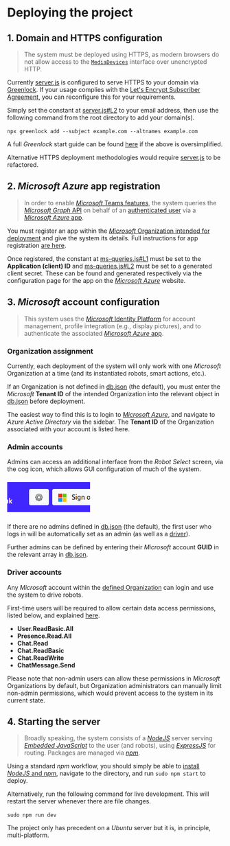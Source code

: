 # Deploying the project

## 1. Domain and HTTPS configuration
> The system must be deployed using HTTPS, as modern browsers do not allow access to the [`MediaDevices`](https://developer.mozilla.org/en-US/docs/Web/API/MediaDevices) interface over unencrypted HTTP.

Currently [server.js](server.js) is configured to serve HTTPS to your domain via [Greenlock](https://www.npmjs.com/package/greenlock). If your usage complies with the [Let's Encrypt Subscriber Agreement](https://letsencrypt.org/documents/), you can reconfigure this for your requirements.

Simply set the constant at [server.js#L2](server.js#L2) to your email address, then use the following command from the root directory to add your domain(s).

`npx greenlock add --subject example.com --altnames example.com`

A full *Greenlock* start guide can be found [here](https://www.npmjs.com/package/greenlock-express) if the above is oversimplified.

Alternative HTTPS deployment methodologies would require [server.js](server.js) to be refactored.

## 2. *Microsoft Azure* app registration
> In order to enable [*Microsoft* Teams features](#microsoft-teams-presence-cards), the system queries the [*Microsoft Graph* API](https://docs.microsoft.com/en-us/graph/use-the-api) on behalf of an [authenticated user](#microsoft-account-authentication) via a [*Microsoft Azure* app](#microsoft-azure-app-registration). 

You must register an app within the [*Microsoft* Organization intended for deployment](#organization-assignment) and give the system its details. Full instructions for app registration [are here](https://docs.microsoft.com/en-us/graph/auth-register-app-v2).

Once registered, the constant at [ms-queries.js#L1](#ms-queries.js#L1) must be set to the **Application (client) ID** and [ms-queries.js#L2](#ms-queries.js#L2) must be set to a generated client secret. These can be found and generated respectively via the configuration page for the app on the [*Microsoft Azure*](https://portal.azure.com/) website.

## 3. *Microsoft* account configuration
> This system uses the [*Microsoft* Identity Platform](https://docs.microsoft.com/en-us/azure/active-directory/develop/) for account management, profile integration (e.g., display pictures), and to authenticate the associated [*Microsoft Azure* app](#microsoft-azure-app-registration).

### Organization assignment
Currently, each deployment of the system will only work with one *Microsoft* Organization at a time (and its instantiated robots, smart actions, etc.).

If an Organization is not defined in [db.json](db/db.json) (the default), you must enter the *Microsoft* **Tenant ID** of the intended Organization into the relevant object in [db.json](db/db.json) before deployment.

The easiest way to find this is to login to [*Microsoft Azure*](https://portal.azure.com/), and navigate to *Azure Active Directory* via the sidebar. The **Tenant ID** of the Organization associated with your account is listed here.

### Admin accounts
Admins can access an additional interface from the *Robot Select* screen, via the cog icon, which allows GUI configuration of much of the system.

![Picture of the admin cog](docs/img/admin-cog.png)

If there are no admins defined in [db.json](db/db.json)  (the default), the first user who logs in will be automatically set as an admin (as well as a [driver](#driver-accounts)).

Further admins can be defined by entering their *Microsoft* account **GUID** in the relevant array in [db.json](db/db.json).

### Driver accounts
Any *Microsoft* account within the [defined Organization](#organization-assignment) can login and use the system to drive robots.

First-time users will be required to allow certain data access permissions, listed below, and explained [here](https://docs.microsoft.com/en-us/graph/permissions-reference).

- **User.ReadBasic.All**
- **Presence.Read.All**
- **Chat.Read**
- **Chat.ReadBasic**
- **Chat.ReadWrite**
- **ChatMessage.Send**

Please note that non-admin users can allow these permissions in *Microsoft* Organizations by default, but  Organization administrators can manually limit non-admin permissions, which would prevent access to the system in its current state.

## 4. Starting the server
> Broadly speaking, the system consists of a [*NodeJS*](https://nodejs.org/en/) server serving [*Embedded JavaScript*](https://ejs.co/) to the user (and robots), using [*ExpressJS*](https://expressjs.com/) for routing. Packages are managed via [*npm*](https://www.npmjs.com/).

Using a standard *npm* workflow, you should simply be able to [install *NodeJS* and *npm*](https://docs.npmjs.com/downloading-and-installing-node-js-and-npm), navigate to the directory, and run `sudo npm start` to deploy.

Alternatively, run the following command for live development. This will restart the server whenever there are file changes.

`sudo npm run dev`

The project only has precedent on a *Ubuntu* server but it is, in principle, multi-platform.
